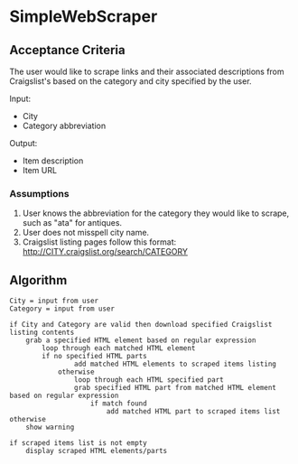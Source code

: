 # SimpleWebScraper

## Acceptance Criteria
The user would like to scrape links and their associated descriptions from Craigslist's based on the category and city specified by the user.

Input:
* City
* Category abbreviation

Output:
* Item description
* Item URL

### Assumptions
1. User knows the abbreviation for the category they would like to scrape, such as "ata" for antiques.
2. User does not misspell city name.
3. Craigslist listing pages follow this format: http://CITY.craigslist.org/search/CATEGORY

## Algorithm
```
City = input from user
Category = input from user

if City and Category are valid then download specified Craigslist listing contents
	grab a specified HTML element based on regular expression
		loop through each matched HTML element
		if no specified HTML parts
				add matched HTML elements to scraped items listing
			otherwise
				loop through each HTML specified part
				grab specified HTML part from matched HTML element based on regular expression
					if match found
						add matched HTML part to scraped items list
otherwise
	show warning

if scraped items list is not empty
	display scraped HTML elements/parts
```

